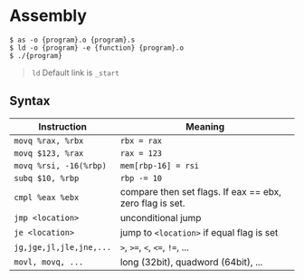 # Assembly

```
$ as -o {program}.o {program}.s
$ ld -o {program} -e {function} {program}.o
$ ./{program}
```

> `ld` Default link is `_start`

## Syntax

Instruction | Meaning
--- | ---
`movq %rax, %rbx` | `rbx = rax`
`movq $123, %rax` | `rax = 123`
`movq %rsi, -16(%rbp)` | `mem[rbp-16] = rsi`
`subq $10, %rbp` | `rbp -= 10`
`cmpl %eax %ebx` | compare then set flags. If eax == ebx, zero flag is set.
`jmp <location>` | unconditional jump
`je <location>` | jump to `<location>` if equal flag is set
`jg,jge,jl,jle,jne,...` | `>`, `>=`, `<`, `<=`, `!=`, ...
`movl, movq, ...` | long (32bit), quadword (64bit), ...
